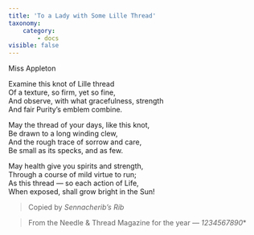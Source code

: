 ```yaml
---
title: 'To a Lady with Some Lille Thread'
taxonomy:
    category:
        - docs
visible: false
---
```


<div class="author">Miss Appleton</div>

Examine this knot of Lille thread  
Of a texture, so firm, yet so fine,  
And observe, with what gracefulness, strength  
And fair Purity’s emblem combine.  
  
May the thread of your days, like this knot,  
Be drawn to a long winding clew,  
And the rough trace of sorrow and care,  
Be small as its specks, and as few.  
  
May health give you spirits and strength,  
Through a course of mild virtue to run;  
As this thread — so each action of Life,  
When exposed, shall grow bright in the Sun!  
  
> Copied by *Sennacherib’s Rib*  
  
> From the Needle & Thread Magazine for the year — *1234567890** 